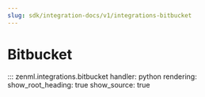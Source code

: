 ```yaml
---
slug: sdk/integration-docs/v1/integrations-bitbucket
---
```


# Bitbucket

::: zenml.integrations.bitbucket
    handler: python
    rendering:
      show_root_heading: true
      show_source: true
